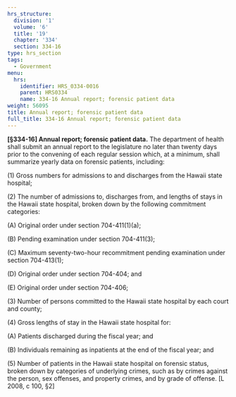 ```yaml
---
hrs_structure:
  division: '1'
  volume: '6'
  title: '19'
  chapter: '334'
  section: 334-16
type: hrs_section
tags:
  - Government
menu:
  hrs:
    identifier: HRS_0334-0016
    parent: HRS0334
    name: 334-16 Annual report; forensic patient data
weight: 56095
title: Annual report; forensic patient data
full_title: 334-16 Annual report; forensic patient data
---
```

**[§334-16] Annual report; forensic patient data.** The department of health shall submit an annual report to the legislature no later than twenty days prior to the convening of each regular session which, at a minimum, shall summarize yearly data on forensic patients, including:

(1) Gross numbers for admissions to and discharges from the Hawaii state hospital;

(2) The number of admissions to, discharges from, and lengths of stays in the Hawaii state hospital, broken down by the following commitment categories:

(A) Original order under section 704-411(1)(a);

(B) Pending examination under section 704-411(3);

(C) Maximum seventy-two-hour recommitment pending examination under section 704-413(1);

(D) Original order under section 704-404; and

(E) Original order under section 704-406;

(3) Number of persons committed to the Hawaii state hospital by each court and county;

(4) Gross lengths of stay in the Hawaii state hospital for:

(A) Patients discharged during the fiscal year; and

(B) Individuals remaining as inpatients at the end of the fiscal year; and

(5) Number of patients in the Hawaii state hospital on forensic status, broken down by categories of underlying crimes, such as by crimes against the person, sex offenses, and property crimes, and by grade of offense. [L 2008, c 100, §2]